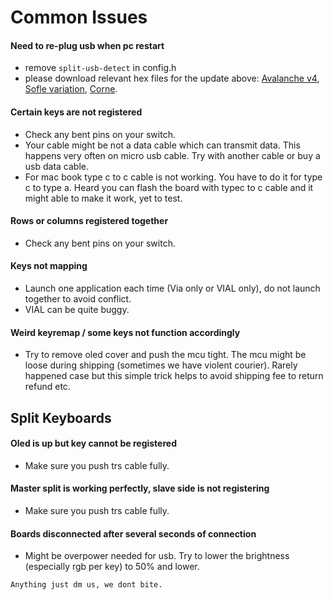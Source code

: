 # Common Issues

#### Need to re-plug usb when pc restart
- remove `split-usb-detect` in config.h
- please download relevant hex files for the update above: [Avalanche v4](https://github.com/superxc3/xcmkb/blob/main/list%20of%20items/list%20of%20keyboards/60percent/avalanche/v4/firmware.md#rev3-vial-rev3), [Sofle variation](https://github.com/superxc3/xcmkb/tree/main/list%20of%20items/list%20of%20keyboards/60percent/sofle/sofle%20v1%20%26%20v2%20mx/firmware#standard-firmware-flashed-for-sofle-v2-20230405), [Corne](https://drive.google.com/drive/u/0/folders/1O1TQ90idPsqGZOqgcTjGs8TE27zHC5nr). 

#### Certain keys are not registered
- Check any bent pins on your switch. 
- Your cable might be not a data cable which can transmit data. This happens very often on micro usb cable. Try with another cable or buy a usb data cable.
- For mac book type c to c cable is not working. You have to do it for type c to type a. Heard you can flash the board with typec to c cable and it might able to make it work, yet to test.

#### Rows or columns registered together
- Check any bent pins on your switch.

#### Keys not mapping
- Launch one application each time (Via only or VIAL only), do not launch together to avoid conflict.
- VIAL can be quite buggy. 

#### Weird keyremap / some keys not function accordingly
- Try to remove oled cover and push the mcu tight. The mcu might be loose during shipping (sometimes we have violent courier). Rarely happened case but this simple trick helps to avoid shipping fee to return refund etc.

## Split Keyboards
#### Oled is up but key cannot be registered
- Make sure you push trs cable fully. 

#### Master split is working perfectly, slave side is not registering
- Make sure you push trs cable fully. 

#### Boards disconnected after several seconds of connection
- Might be overpower needed for usb. Try to lower the brightness (especially rgb per key) to 50% and lower.

`Anything just dm us, we dont bite.`


